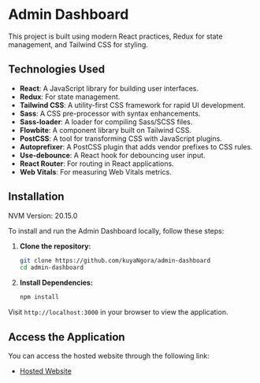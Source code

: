 # Admin Dashboard

This project is built using modern React practices, Redux for state management, and Tailwind CSS for styling.

## Technologies Used

- **React**: A JavaScript library for building user interfaces.
- **Redux**: For state management.
- **Tailwind CSS**: A utility-first CSS framework for rapid UI development.
- **Sass**: A CSS pre-processor with syntax enhancements.
- **Sass-loader**: A loader for compiling Sass/SCSS files.
- **Flowbite**: A component library built on Tailwind CSS.
- **PostCSS**: A tool for transforming CSS with JavaScript plugins.
- **Autoprefixer**: A PostCSS plugin that adds vendor prefixes to CSS rules.
- **Use-debounce**: A React hook for debouncing user input.
- **React Router**: For routing in React applications.
- **Web Vitals**: For measuring Web Vitals metrics.

  
## Installation

NVM Version: 20.15.0

To install and run the Admin Dashboard locally, follow these steps:

1. **Clone the repository:**

   ```bash
   git clone https://github.com/kuyaNgora/admin-dashboard
   cd admin-dashboard

2. **Install Dependencies:**

    ```bash
    npm install
    
Visit `http://localhost:3000` in your browser to view the application.


## Access the Application

You can access the hosted website through the following link:

- [Hosted Website](https://admin-dashboard-ten-beta-53.vercel.app/data-tables)




